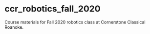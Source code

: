 # ccr_robotics_fall_2020
Course materials for Fall 2020 robotics class at Cornerstone Classical Roanoke. 
